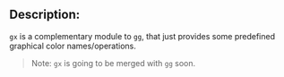 ## Description:

`gx` is a complementary module to `gg`, that just provides
some predefined graphical color names/operations.

> Note: `gx` is going to be merged with `gg` soon.
